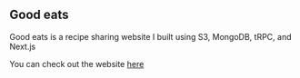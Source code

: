## Good eats

Good eats is a recipe sharing website I built using S3, MongoDB, tRPC, and Next.js

You can check out the website [here](https://good-eats-tawny.vercel.app/)
